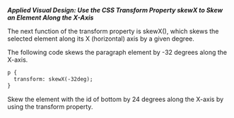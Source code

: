 ***Applied Visual Design: Use the CSS Transform Property skewX to Skew an Element Along the X-Axis***

The next function of the transform property is skewX(), which skews the selected element along its X (horizontal) axis by a given degree.

The following code skews the paragraph element by -32 degrees along the X-axis.

```html
p {
  transform: skewX(-32deg);
}
```

Skew the element with the id of bottom by 24 degrees along the X-axis by using the transform property.
